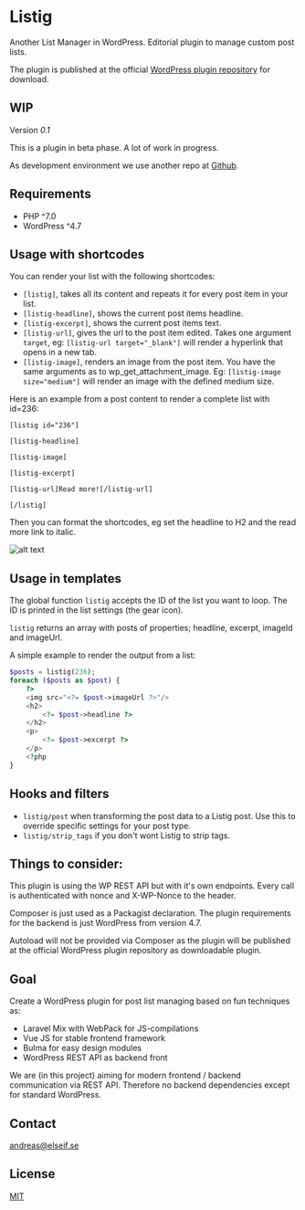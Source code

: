 # Listig
Another List Manager in WordPress.
Editorial plugin to manage custom post lists.

The plugin is published at the official [WordPress plugin repository](https://wordpress.org/plugins/listig/) for download.

## WIP
Version *0.1*

This is a plugin in beta phase. A lot of work in progress.

As development environment we use another repo at [Github](https://github.com/ekandreas/listig.app).

## Requirements
* PHP ^7.0 
* WordPress ^4.7

## Usage with shortcodes
You can render your list with the following shortcodes:

* `[listig]`, takes all its content and repeats it for every post item in your list.
* `[listig-headline]`, shows the current post items headline.
* `[listig-excerpt]`, shows the current post items text.
* `[listig-url]`, gives the url to the post item edited. Takes one argument `target`, eg: `[listig-url target="_blank"]` will render a hyperlink that opens in a new tab. 
* `[listig-image]`, renders an image from the post item. You have the same arguments as to wp_get_attachment_image. Eg: `[listig-image size="medium"]` will render an image with the defined medium size.

Here is an example from a post content to render a complete list with id=236:

```
[listig id="236"]

[listig-headline]

[listig-image]

[listig-excerpt]

[listig-url]Read more![/listig-url]

[/listig]
```

Then you can format the shortcodes, eg set the headline to H2 and the read more link to italic.

![alt text](https://github.com/ekandreas/listig/raw/master/assets/img/example-page-with-shortcode.png "Shortcode example page with Twenty Seventeen")


## Usage in templates
The global function `listig` accepts the ID of the list you want to loop. The ID is printed in the list settings (the gear icon).

`listig` returns an array with posts of properties; headline, excerpt, imageId and imageUrl.

A simple example to render the output from a list:

```php
$posts = listig(236);
foreach ($posts as $post) {
    ?>
    <img src="<?= $post->imageUrl ?>"/>
    <h2>
        <?= $post->headline ?>
    </h2>
    <p>
        <?= $post->excerpt ?>
    </p>
    <?php
}
```

## Hooks and filters
* `listig/post` when transforming the post data to a Listig post. Use this to override specific settings for your post type.
* `listig/strip_tags` if you don't wont Listig to strip tags.

## Things to consider:
This plugin is using the WP REST API but with it's own endpoints. 
Every call is authenticated with nonce and X-WP-Nonce to the header.

Composer is just used as a Packagist declaration. 
The plugin requirements for the backend is just WordPress from version 4.7.

Autoload will not be provided via Composer 
as the plugin will be published at the official WordPress plugin repository as downloadable plugin.

## Goal
Create a WordPress plugin for post list managing based on fun techniques as: 
* Laravel Mix with WebPack for JS-compilations
* Vue JS for stable frontend framework
* Bulma for easy design modules
* WordPress REST API as backend front

We are (in this project) aiming for modern frontend / backend communication via REST API.
Therefore no backend dependencies except for standard WordPress.

## Contact
andreas@elseif.se

## License
[MIT](https://opensource.org/licenses/MIT)
